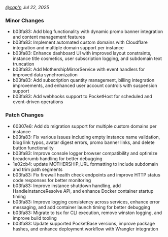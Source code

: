 _[@cap'n](https://discord.gg/nVTxCMEcGT) Jul 22, 2025_

### Minor Changes

- b03fa83: Add blog functionality with dynamic promo banner integration and content management features
- b03fa83: Implement automated custom domains with Cloudflare integration and multiple domain support per instance
- b03fa83: Enhance dashboard UI with improved layout constraints, instance title cosmetics, user subscription logging, and subdomain text truncation
- b03fa83: Add MothershipMirrorService with event handlers for improved data synchronization
- b03fa83: Add subscription quantity management, billing integration improvements, and enhanced user account controls with suspension support
- b03fa83: Add webhooks support to PocketHost for scheduled and event-driven operations

### Patch Changes

- 60307e6: Add db migration support for multiple custom domains per instance
- b03fa83: Fix various issues including empty instance name validation, blog link typos, avatar digest errors, promo banner links, and delete button functionality
- b03fa83: Improve console logger browser compatibility and optimize breadcrumb handling for better debugging
- 1e02cb4: update MOTHERSHIP_URL formatting to include subdomain and trim path segments
- b03fa83: Fix firewall health check endpoints and improve HTTP status code responses for better monitoring
- b03fa83: Improve instance shutdown handling, add HandleInstanceResolve API, and enhance Docker container startup timing
- b03fa83: Improve logging consistency across services, enhance error messaging, and add container launch timing for better debugging
- b03fa83: Migrate to tsx for CLI execution, remove winston logging, and improve build tooling
- b03fa83: Update supported PocketBase versions, improve package hashes, and enhance deployment workflow with Wrangler integration
